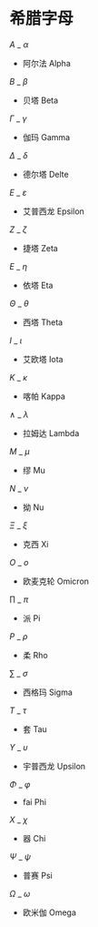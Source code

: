 # 
# 希腊字母

$Α$ _ $α$
- 阿尔法 Alpha

$Β$ _ $β$
- 贝塔 Beta

$Γ$ _ $γ$
- 伽玛 Gamma

$Δ$ _ $δ$
- 德尔塔 Delte 

$Ε$ _ $ε$
- 艾普西龙 Epsilon

$Ζ$ _ $ζ$
- 捷塔 Zeta

$Ε$ _ $η$
- 依塔 Eta

$Θ$ _ $θ$
- 西塔 Theta

$Ι$ _ $ι$
- 艾欧塔 Iota

$Κ$ _ $κ$
- 喀帕 Kappa

$∧$ _ $λ$
- 拉姆达 Lambda

$Μ$ _ $μ$
- 缪 Mu

$Ν$ _ $ν$
- 拗 Nu

$Ξ$ _ $ξ$
- 克西 Xi

$Ο$ _ $ο$
- 欧麦克轮 Omicron

$∏$ _ $π$
- 派 Pi

$Ρ$ _ $ρ$
- 柔 Rho

$∑$ _ $σ$
- 西格玛 Sigma

$Τ$ _ $τ$
- 套 Tau

$Υ$ _ $υ$
- 宇普西龙 Upsilon

$Φ$ _ $φ$
- fai Phi

$Χ$ _ $χ$
- 器 Chi

$Ψ$ _ $ψ$
- 普赛 Psi

$Ω$ _ $ω$
- 欧米伽 Omega
